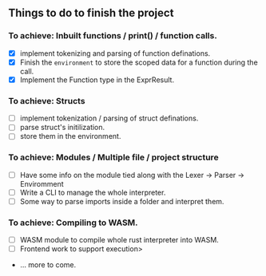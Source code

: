 ## Things to do to finish the project

### To achieve: Inbuilt functions / print() / function calls.

- [x] implement tokenizing and parsing of function definations.
- [x] Finish the `environment` to store the scoped data for a function during the call.
- [x] Implement the Function type in the ExprResult.

### To achieve: Structs

- [ ] implement tokenization / parsing of struct definations.
- [ ] parse struct's initilization.
- [ ] store them in the environment.

### To achieve: Modules / Multiple file / project structure

- [ ] Have some info on the module tied along with the Lexer -> Parser -> Enviromment
- [ ] Write a CLI to manage the whole interpreter.
- [ ] Some way to parse imports inside a folder and interpret them.

### To achieve: Compiling to WASM.

- [ ] WASM module to compile whole rust interpreter into WASM.
- [ ] Frontend work to support execution>
- ... more to come.
